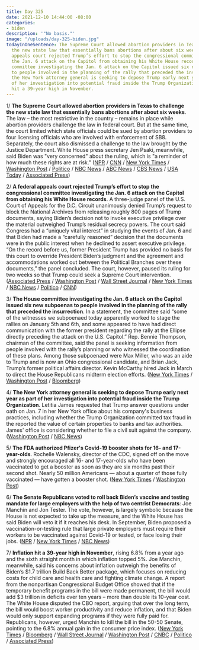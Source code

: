 ```yaml
---
title: Day 325
date: 2021-12-10 14:44:00 -08:00
categories:
- biden
description: '"No basis."'
image: "/uploads/day-325-biden.jpg"
todayInOneSentence: The Supreme Court allowed abortion providers in Texas to challenge
  the new state law that essentially bans abortions after about six weeks; a federal
  appeals court rejected Trump’s effort to stop the congressional committee investigating
  the Jan. 6 attack on the Capitol from obtaining his White House records; the House
  committee investigating the Jan. 6 attack on the Capitol issued six new subpoenas
  to people involved in the planning of the rally that preceded the insurrection;
  the New York attorney general is seeking to depose Trump early next year as part
  of her investigation into potential fraud inside the Trump Organization; and inflation
  hit a 39-year high in November.
---
```


1/ **The Supreme Court allowed abortion providers in Texas to challenge the new state law that essentially bans abortions after about six weeks**. The law – the most restrictive in the country – remains in place while abortion providers challenge the law in federal court. But at the same time, the court limited which state officials could be sued by abortion providers to four licensing officials who are involved with enforcement of SB8. Separately, the court also dismissed a challenge to the law brought by the Justice Department. White House press secretary Jen Psaki, meanwhile, said Biden was "very concerned" about the ruling, which is "a reminder of how much these rights are at risk." ([NPR](https://www.npr.org/2021/12/10/1053628779/supreme-court-refuse-to-block-texas-abortion-law-as-legal-fights-move-forward) / [CNN](https://www.cnn.com/2021/12/10/politics/texas-abortion-law-scotus/index.html) / [New York Times](https://www.nytimes.com/2021/12/10/us/politics/texas-abortion-supreme-court.html) / [Washington Post](https://www.washingtonpost.com/politics/courts_law/supreme-court-texas-abortion-ban/2021/12/10/de0ade80-59c5-11ec-a808-3197a22b19fa_story.html) / [Politico](https://www.politico.com/news/2021/12/10/supreme-court-allows-clinics-challenge-to-texas-abortion-ban-to-proceed-rebuffs-biden-admin-524083) / [NBC News](https://www.nbcnews.com/politics/supreme-court/supreme-court-says-challenge-texas-near-total-ban-abortion-can-n1285732) / [ABC News](https://abcnews.go.com/Politics/supreme-court-challenge-texas-abortion-law-continue-lets/story?id=80973461) / [CBS News](https://www.cbsnews.com/news/supreme-court-texas-abortion-law-clinics-can-challenge/) / [USA Today](https://www.usatoday.com/story/news/politics/2021/12/10/supreme-court-challengers-may-continue-fighting-texas-abortion-law/6242096001/) / [Associated Press](https://apnews.com/article/us-supreme-court-texas-56fe96917e21b53b581005cb30db66e0))

2/ **A federal appeals court rejected Trump’s effort to stop the congressional committee investigating the Jan. 6 attack on the Capitol from obtaining his White House records**. A three-judge panel of the U.S. Court of Appeals for the D.C. Circuit unanimously denied Trump’s request to block the National Archives from releasing roughly 800 pages of Trump documents, saying Biden’s decision not to invoke executive privilege over the material outweighed Trump’s residual secrecy powers. The court said Congress had a “uniquely vital interest” in studying the events of Jan. 6 and that Biden had made a “carefully reasoned” decision that the documents were in the public interest when he declined to assert executive privilege. “On the record before us, former President Trump has provided no basis for this court to override President Biden’s judgment and the agreement and accommodations worked out between the Political Branches over these documents,” the panel concluded. The court, however, paused its ruling for two weeks so that Trump could seek a Supreme Court intervention. ([Associated Press](https://apnews.com/article/donald-trump-capitol-siege-de54f9ad6c6123dbe85cf86d31b45df1) / [Washington Post](https://www.washingtonpost.com/dc-md-va/2021/12/09/judges-release-trump-jan-6-records/) / [Wall Street Journal](https://www.wsj.com/articles/court-rejects-trump-bid-to-block-records-from-house-jan-6-panel-11639086445) / [New York Times](https://www.nytimes.com/2021/12/09/us/politics/trump-jan-6-documents.html) / [NBC News](https://www.nbcnews.com/politics/justice-department/appeals-court-rules-against-trump-fight-over-jan-6-committee-n1285700) / [Politico](https://www.politico.com/news/2021/12/09/appeals-court-denies-trump-effort-to-block-white-house-records-from-jan-6-investigators-524046) / [CNN](https://www.cnn.com/2021/12/09/politics/trump-documents/index.html))

3/ **The House committee investigating the Jan. 6 attack on the Capitol issued six new subpoenas to people involved in the planning of the rally that preceded the insurrection**. In a statement, the committee said “some of the witnesses we subpoenaed today apparently worked to stage the rallies on January 5th and 6th, and some appeared to have had direct communication with the former president regarding the rally at the Ellipse directly preceding the attack on the U.S. Capitol.”  Rep. Bennie Thompson, chairman of the committee, said the panel is seeking information from people involved with the rally’s planning or who witnessed the coordination of these plans. Among those subpoenaed were Max Miller, who was an aide to Trump and is now an Ohio congressional candidate, and Brian Jack, Trump’s former political affairs director. Kevin McCarthy hired Jack in March to direct the House Republicans midterm election efforts. ([New York Times](https://www.nytimes.com/2021/12/10/us/politics/jan-6-capitol-riot-subpoenas.html) / [Washington Post](https://www.washingtonpost.com/politics/2021/12/10/house-committee-subpoenas-six-individuals-linked-jan-6-rally-including-trump-backed-ohio-congressional-candidate/) / [Bloomberg](https://www.bloomberg.com/news/articles/2021-12-10/ex-trump-political-director-subpoenaed-in-capitol-riot-probe?sref=MIBMEEoj))

4/ **The New York attorney general is seeking to depose Trump early next year as part of her investigation into potential fraud inside the Trump Organization**. Letitia James requested that Trump answer questions under oath on Jan. 7 in her New York office about his company's business practices, including whether the Trump Organization committed tax fraud in the reported the value of certain properties to banks and tax authorities. James' office is considering whether to file a civil suit against the company. ([Washington Post](https://www.washingtonpost.com/politics/donald-trump-letitia-james-deposition/2021/12/09/01b10140-587f-11ec-a219-9b4ae96da3b7_story.html) / [NBC News](https://www.nbcnews.com/politics/donald-trump/new-york-attorney-general-seeks-depose-donald-trump-next-month-n1285660))

5/ **The FDA authorized Pfizer's Covid-19 booster shots for 16- and 17-year-olds**. Rochelle Walensky, director of the CDC, signed off on the move and strongly encouraged all 16- and 17-year-olds who have been vaccinated to get a booster as soon as they are six months past their second shot. Nearly 50 million Americans — about a quarter of those fully vaccinated — have gotten a booster shot. ([New York Times](https://www.nytimes.com/2021/12/09/us/politics/pfizer-boosters-16-17-year-olds.html) / [Washington Post](https://www.washingtonpost.com/health/2021/12/09/covid-vaccine-boosters-16-17-year-old/))

6/ **The Senate Republicans voted to roll back Biden’s vaccine and testing mandate for large employers with the help of two centrist Democrats**: Joe Manchin and Jon Tester. The vote, however, is largely symbolic because the House is not   expected to take up the measure, and the White House has said Biden will veto it if it reaches his desk. In September, Biden proposed a vaccination-or-testing rule that large private employers must require their workers to be vaccinated against Covid-19 or tested, or face losing their jobs. ([NPR](https://www.npr.org/2021/12/08/1062391085/in-a-largely-symbolic-move-the-senate-votes-to-block-bidens-vaccine-or-test-mand) / [New York Times](https://www.nytimes.com/2021/12/08/us/politics/biden-vaccine-mandate-senate.html) / [NBC News](https://www.nbcnews.com/politics/congress/senate-passes-resolution-defund-repeal-biden-vaccine-mandate-n1285636))

7/ **Inflation hit a 39-year high in November**, rising 6.8% from a year ago and the sixth straight month in which inflation topped 5%. Joe Manchin, meanwhile, said his concerns about inflation outweigh the benefits of Biden’s $1.7 trillion Build Back Better package, which focuses on reducing costs for child care and health care and fighting climate change. A report from the nonpartisan Congressional Budget Office showed that if the temporary benefit programs in the bill were made permanent, the bill would add $3 trillion in deficits over ten years – more than double its 10-year cost. The White House disputed the CBO report, arguing that over the long term, the bill would boost worker productivity and reduce inflation, and that Biden would only support expanding programs if they were fully paid for. Republicans, however, urged Manchin to kill the bill in the 50-50 Senate, pointing to the 6.8% annual gain in the consumer price index. ([New York Times](https://www.nytimes.com/live/2021/12/10/business/inflation-cpi-stock-market-news#rising-inflation-continues-to-complicate-bidens-agenda) / [Bloomberg](https://www.bloomberg.com/news/articles/2021-12-10/republicans-appeal-to-manchin-to-kill-biden-bill-amid-inflation?sref=MIBMEEoj) / [Wall Street Journal](https://www.wsj.com/articles/us-inflation-consumer-price-index-november-2021-11639088867) / [Washington Post](https://www.washingtonpost.com/business/2021/12/10/inflation-november-cpi-fed-biden/) / [CNBC](https://www.cnbc.com/2021/12/10/consumer-price-index-november-2021.html) / [Politico](https://www.politico.com/news/2021/12/10/consumer-prices-surge-biden-setback-524075) / [Associated Press](https://apnews.com/article/joe-biden-business-prices-inflation-consumer-prices-d16911c2d870ad1a0536bfd168b65056))